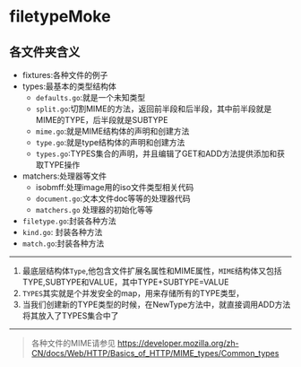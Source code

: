 # filetypeMoke


## 各文件夹含义

- fixtures:各种文件的例子
- types:最基本的类型结构体
  - `defaults.go`:就是一个未知类型
  - `split.go`:切割MIME的方法，返回前半段和后半段，其中前半段就是MIME的TYPE，后半段就是SUBTYPE
  - `mime.go`:就是MIME结构体的声明和创建方法
  - `type.go`:就是type结构体的声明和创建方法
  - `types.go`:TYPES集合的声明，并且编辑了GET和ADD方法提供添加和获取TYPE操作
- matchers:处理器等文件
  - isobmff:处理image用的iso文件类型相关代码
  - `document.go`:文本文件doc等等的处理器代码
  - `matchers.go` 处理器的初始化等等
- `filetype.go`:封装各种方法
-  `kind.go`: 封装各种方法
-  `match.go`:封装各种方法
-------

1. 最底层结构体`Type`,他包含文件扩展名属性和MIME属性，`MIME`结构体又包括TYPE,SUBTYPE和VALUE，其中TYPE+SUBTYPE=VALUE
2. `TYPES`其实就是个并发安全的map，用来存储所有的TYPE类型，
3. 当我们创建新的TYPE类型的时候，在NewType方法中，就直接调用ADD方法将其放入了TYPES集合中了

------
>  各种文件的MIME请参见 https://developer.mozilla.org/zh-CN/docs/Web/HTTP/Basics_of_HTTP/MIME_types/Common_types